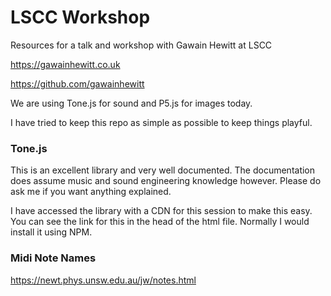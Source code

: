 # LSCC Workshop

Resources for a talk and workshop with Gawain Hewitt at LSCC

https://gawainhewitt.co.uk

https://github.com/gawainhewitt 

We are using Tone.js for sound and P5.js for images today. 

I have tried to keep this repo as simple as possible to keep things playful. 

### Tone.js

This is an excellent library and very well documented. The documentation does assume music and sound engineering knowledge however. Please do ask me if you want anything explained. 

I have accessed the library with a CDN for this session to make this easy. You can see the link for this in the head of the html file. Normally I would install it using NPM.

### Midi Note Names

https://newt.phys.unsw.edu.au/jw/notes.html
